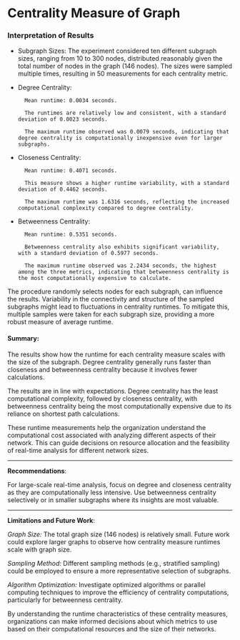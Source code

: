 # Centrality Measure of Graph

### Interpretation of Results

- Subgraph Sizes: The experiment considered ten different subgraph sizes, ranging from 10 to 300 nodes, distributed reasonably given the total number of nodes in the graph (146 nodes). The sizes were sampled multiple times, resulting in 50 measurements for each centrality metric.

- Degree Centrality:

        Mean runtime: 0.0034 seconds.
        
        The runtimes are relatively low and consistent, with a standard deviation of 0.0023 seconds.
        
        The maximum runtime observed was 0.0079 seconds, indicating that degree centrality is computationally inexpensive even for larger subgraphs.
        
- Closeness Centrality:

        Mean runtime: 0.4071 seconds.
        
        This measure shows a higher runtime variability, with a standard deviation of 0.4462 seconds.
        
        The maximum runtime was 1.6316 seconds, reflecting the increased computational complexity compared to degree centrality.
        
- Betweenness Centrality:

        Mean runtime: 0.5351 seconds.
        
        Betweenness centrality also exhibits significant variability, with a standard deviation of 0.5977 seconds.
        
        The maximum runtime observed was 2.2434 seconds, the highest among the three metrics, indicating that betweenness centrality is the most computationally expensive to calculate.
        

The procedure randomly selects nodes for each subgraph, can influence the results. Variability in the connectivity and structure of the sampled subgraphs might lead to fluctuations in centrality runtimes. To mitigate this, multiple samples were taken for each subgraph size, providing a more robust measure of average runtime.

#### Summary:

The results show how the runtime for each centrality measure scales with the size of the subgraph.
Degree centrality generally runs faster than closeness and betweenness centrality because it involves fewer calculations.

The results are in line with expectations. Degree centrality has the least computational complexity, followed by closeness centrality, with betweenness centrality being the most computationally expensive due to its reliance on shortest path calculations.


These runtime measurements help the organization understand the computational cost associated with analyzing different aspects of their network.
This can guide decisions on resource allocation and the feasibility of real-time analysis for different network sizes.

----------

**Recommendations**:

For large-scale real-time analysis, focus on degree and closeness centrality as they are computationally less intensive.
Use betweenness centrality selectively or in smaller subgraphs where its insights are most valuable.

---------

**Limitations and Future Work**:


*Graph Size:* The total graph size (146 nodes) is relatively small. Future work could explore larger graphs to observe how centrality measure runtimes scale with graph size.

*Sampling Method:* Different sampling methods (e.g., stratified sampling) could be employed to ensure a more representative selection of subgraphs.

*Algorithm Optimization:* Investigate optimized algorithms or parallel computing techniques to improve the efficiency of centrality computations, particularly for betweenness centrality.

By understanding the runtime characteristics of these centrality measures, organizations can make informed decisions about which metrics to use based on their computational resources and the size of their networks.
